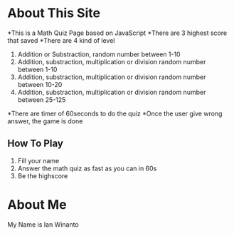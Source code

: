 # About This Site
*This is a Math Quiz Page based on JavaScript
*There are 3 highest score that saved
*There are 4 kind of level
  1. Addition or Substraction, random number between 1-10
  2. Addition, substraction, multiplication or division random number between 1-10
  3. Addition, substraction, multiplication or division random number between 10-20
  4. Addition, substraction, multiplication or division random number between 25-125
	
*There are timer of 60seconds to do the quiz
*Once the user give wrong answer, the game is done
	
## How To Play
1. Fill your name
2. Answer the math quiz as fast as you can in 60s
3. Be the highscore

# About Me
  My Name is Ian Winanto
